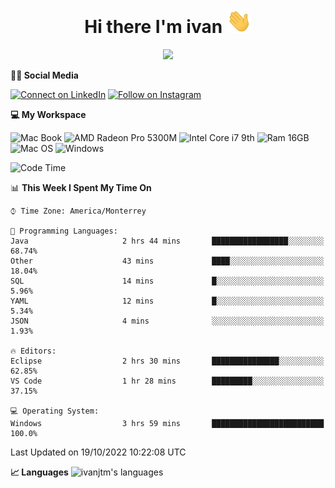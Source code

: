 <h1 align="center">Hi there I'm ivan <img src="https://raw.githubusercontent.com/ABSphreak/ABSphreak/master/gifs/Hi.gif" width="40px" /></h1>
<div align="center">
<img src="http://github-readme-streak-stats.herokuapp.com?user=ivanjtm&hide_border=true&background=00000000&border=FFFFFF00&sideNums=A8A8A8&sideLabels=A8A8A8&currStreakNum=FFC93C&dates=A8A8A8)](https://git.io/streak-stats"/>
</div>

**👦🏻 Social Media**

[![Connect on LinkedIn](https://img.shields.io/badge/LinkedIn-%230077B5.svg?&style=flat-square&logo=linkedin&logoColor=white)](https://www.linkedin.com/in/ivanjtm)
[![Follow on Instagram](https://img.shields.io/badge/Instagram-E4405F?style=flat-square&logo=instagram&logoColor=white)](https://www.instagram.com/ivanjtm)

**💻 My Workspace**

![Mac Book](https://img.shields.io/badge/Apple-MacBook_Pro_2019-999999?style=flat-square&logo=apple&logoColor=white)
![AMD Radeon Pro 5300M](https://img.shields.io/badge/AMD-Radeon_Pro_5300M-ED1C24?style=flat-square&logo=amd&logoColor=white)
![Intel Core i7 9th](https://img.shields.io/badge/Intel-Core_i7_9th-0071C5?style=flat-square&logo=intel&logoColor=white)
![Ram 16GB](https://img.shields.io/badge/RAM-16GB-230071C5?style=flat-square&logoColor=white)
![Mac OS](https://img.shields.io/badge/Mac%20OS-000000?style=flat-square&logo=apple&logoColor=white)
![Windows](https://img.shields.io/badge/Windows-0078D6?style=flat-square&logo=windows&logoColor=white)


<!--START_SECTION:waka-->
![Code Time](http://img.shields.io/badge/Code%20Time-752%20hrs%207%20mins-blue)

📊 **This Week I Spent My Time On** 

```text
⌚︎ Time Zone: America/Monterrey

💬 Programming Languages: 
Java                     2 hrs 44 mins       █████████████████░░░░░░░░   68.74% 
Other                    43 mins             ████░░░░░░░░░░░░░░░░░░░░░   18.04% 
SQL                      14 mins             █░░░░░░░░░░░░░░░░░░░░░░░░   5.96% 
YAML                     12 mins             █░░░░░░░░░░░░░░░░░░░░░░░░   5.34% 
JSON                     4 mins              ░░░░░░░░░░░░░░░░░░░░░░░░░   1.93%

🔥 Editors: 
Eclipse                  2 hrs 30 mins       ███████████████░░░░░░░░░░   62.85% 
VS Code                  1 hr 28 mins        █████████░░░░░░░░░░░░░░░░   37.15%

💻 Operating System: 
Windows                  3 hrs 59 mins       █████████████████████████   100.0%

```


 Last Updated on 19/10/2022 10:22:08 UTC
<!--END_SECTION:waka-->
**📈 Languages**
 ![ivanjtm's languages](https://wakatime.com/share/@ivanjtm/a32f83c6-d0c9-49a4-a5ae-d0440b950377.svg)
